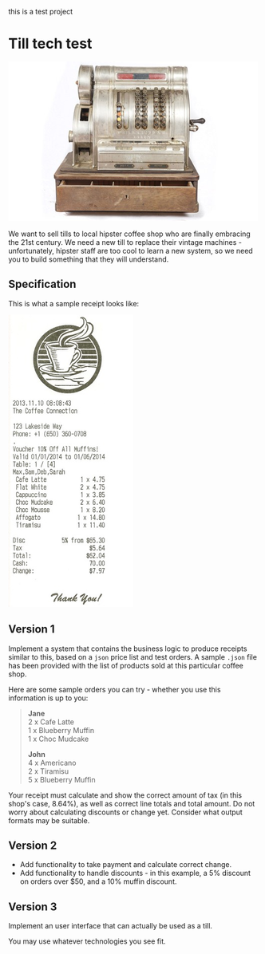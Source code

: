 this is a test project

Till tech test
==============

![a till](/images/till.jpg)

We want to sell tills to local hipster coffee shop who are finally embracing the 21st century. We need a new till to replace their vintage machines - unfortunately, hipster staff are too cool to learn a new system, so we need you to build something that they will understand.

Specification
-------------

This is what a sample receipt looks like:

![a receipt](/images/receipt.jpg)


Version 1
---------

Implement a system that contains the business logic to produce receipts similar to this, based on a `json` price list and test orders. A sample `.json` file has been provided with the list of products sold at this particular coffee shop. 

Here are some sample orders you can try - whether you use this information is up to you:

> **Jane**  
> 2 x Cafe Latte  
> 1 x Blueberry Muffin  
> 1 x Choc Mudcake  
>
> **John**  
> 4 x Americano  
> 2 x Tiramisu  
> 5 x Blueberry Muffin  

Your receipt must calculate and show the correct amount of tax (in this shop's case, 8.64%), as well as correct line totals and total amount. Do not worry about calculating discounts or change yet. Consider what output formats may be suitable.

Version 2
---------

- Add functionality to take payment and calculate correct change.  
- Add functionality to handle discounts - in this example, a 5% discount on orders over $50, and a 10% muffin discount.

Version 3
---------

Implement an user interface that can actually be used as a till.

You may use whatever technologies you see fit.
